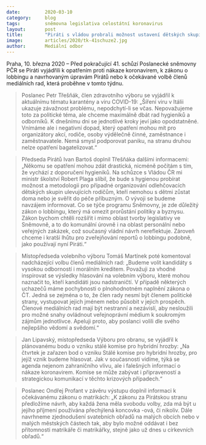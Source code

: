 ```yaml
---
date:         2020-03-10
category:     blog
tags:         sněmovna legislativa celostátní koronavirus
layout:       post
title:        "Piráti s vládou probrali možnost ustavení dětských skupin během zrušené školní výuky a budou navrhovat rozšíření zákona o lobbingu"
image:        articles/2020/tk-41schuze2.jpg
author:       Mediální odbor
--- 
```



 
Praha, 10. března 2020 – Před pokračující 41. schůzí Poslanecké sněmovny PČR se Piráti vyjádřili k opatřením proti nákaze koronavirem, k zákonu o lobbingu a navrhovaným úpravám Pirátů nebo k očekávané volbě členů mediálních rad, která proběhne v tomto týdnu.
 
> Poslanec Petr Třešňák, člen zdravotního výboru se vyjádřil k aktuálnímu tématu karantény a viru COVID-19: „Šíření viru v Itálii ukazuje závažnost problému, nepodchytí-li se včas. Nepovažujeme toto za politické téma, ale chceme maximálně dbát rad hygieniků a odborníků. K dnešnímu dni se jednotlivé kroky jeví jako opodstatněné. Vnímáme ale i negativní dopad, který opatření mohou mít pro organizátory akcí, rodiče, osoby výdělečně činné, zaměstnance i zaměstnavatele. Nemá smysl podporovat paniku, na stranu druhou nelze opatření bagatelizovat.“
 
> Předseda Pirátů Ivan Bartoš doplnil Třešňáka dalšími informacemi: „Někomu se opatření mohou zdát drastická, nicméně počítám s tím, že vychází z doporučení hygieniků. Na schůzce s Vládou ČR mi ministr školství Robert Plaga slíbil, že bude s hygienou probírat možnost a metodologii pro případné organizování odlehčovacích dětských skupin ulevujících rodičům, kteří nemohou s dětmi zůstat doma nebo je svěřit do péče příbuzným. O vývoji se budeme navzájem informovat. Co se týče programu Sněmovny, je zde důležitý zákon o lobbingu, který má omezit prorůstání politiky a byznysu. Zákon bychom chtěli rozšířit i mimo oblast tvorby legislativy ve Sněmovně, a to do komunální úrovně i na oblast personální nebo veřejných zakázek, což současný vládní návrh nereflektuje. Zároveň chceme i kratší lhůtu pro zveřejňování reportů o lobbingu podobně, jako používají nyní Piráti.“
 
> Místopředseda volebního výboru Tomáš Martínek poté komentoval nadcházející volbu členů mediálních rad: „Budeme volit kandidáty s vysokou odborností i morálním kreditem. Považuji za vhodné inspirovat se výsledky hlasování na volebním výboru, které mohou naznačit to, kteří kandidáti jsou nadstraničtí. V případě některých uchazečů máme pochybnosti o plnohodnotném naplnění zákona o ČT. Jedná se zejména o to, že člen rady nesmí být členem politické strany, vystupovat jejich jménem nebo působit v jejich prospěch. Členové mediálních rad mají být nestranní a nezávislí, aby nesloužili pro možné snahy ovládnout veřejnoprávní médium k soukromým zájmům jednotlivce. Apeluji proto, aby poslanci volili dle svého nejlepšího vědomí a svědomí.“
 
> Jan Lipavský, místopředseda Výboru pro obranu, se vyjádřil k plánovanému bodu o vzniku stálé komise pro hybridní hrozby: „Na čtvrtek je zařazen bod o vzniku Stálé komise pro hybridní hrozby, pro jejíž vznik budeme hlasovat. Jak v současnosti vidíme, týká se agenda nejenom zahraničního vlivu, ale i falešných informací o nákaze koronavirem. Komise se může zabývat i připraveností a strategickou komunikací v těchto krizových případech.“
 
> Poslanec Ondřej Profant v závěru výstupu doplnil informaci k očekávanému zákonu o matrikách: „K zákonu za Pirátskou stranu předložíme návrh, aby každá žena měla svobodu volby, zda má být u jejího příjmení používána přechýlená koncovka -ová, či nikoliv. Dále navrhneme zjednodušení svatebních obřadů na malých obcích nebo v malých městských částech tak, aby bylo možné oddávat i bez přítomnosti matrikáře či matrikářky, stejně jako už dnes u církevních obřadů.“ 

